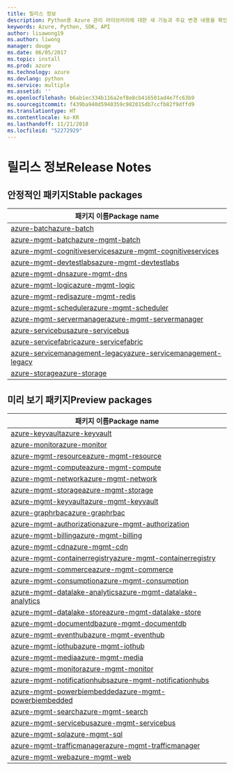 ```yaml
---
title: 릴리스 정보
description: Python용 Azure 관리 라이브러리에 대한 새 기능과 주요 변경 내용을 확인합니다.
keywords: Azure, Python, SDK, API
author: lisawong19
ms.author: liwong
manager: douge
ms.date: 06/05/2017
ms.topic: install
ms.prod: azure
ms.technology: azure
ms.devlang: python
ms.service: multiple
ms.assetid: ''
ms.openlocfilehash: b6ab1ec334b116a2ef8e8cb416501ad4e7fc63b9
ms.sourcegitcommit: f439ba940d5940359c982015db7ccfb82f9dffd9
ms.translationtype: HT
ms.contentlocale: ko-KR
ms.lasthandoff: 11/21/2018
ms.locfileid: "52272929"
---
```

# <a name="release-notes"></a><span data-ttu-id="7a39f-104">릴리스 정보</span><span class="sxs-lookup"><span data-stu-id="7a39f-104">Release Notes</span></span>

## <a name="stable-packages"></a><span data-ttu-id="7a39f-105">안정적인 패키지</span><span class="sxs-lookup"><span data-stu-id="7a39f-105">Stable packages</span></span>

| <span data-ttu-id="7a39f-106">패키지 이름</span><span class="sxs-lookup"><span data-stu-id="7a39f-106">Package name</span></span> |
|--------------|
|[<span data-ttu-id="7a39f-107">azure-batch</span><span class="sxs-lookup"><span data-stu-id="7a39f-107">azure-batch</span></span>](https://pypi.org/project/azure-batch/#history)  |   
|[<span data-ttu-id="7a39f-108">azure-mgmt-batch</span><span class="sxs-lookup"><span data-stu-id="7a39f-108">azure-mgmt-batch</span></span>](https://pypi.org/project/azure-mgmt-batch/#history)|
|[<span data-ttu-id="7a39f-109">azure-mgmt-cognitiveservices</span><span class="sxs-lookup"><span data-stu-id="7a39f-109">azure-mgmt-cognitiveservices</span></span>](https://pypi.org/project/azure-mgmt-cognitiveservices/#history)|    
|[<span data-ttu-id="7a39f-110">azure-mgmt-devtestlabs</span><span class="sxs-lookup"><span data-stu-id="7a39f-110">azure-mgmt-devtestlabs</span></span>](https://pypi.org/project/azure-mgmt-devtestlabs/#history)|    
|[<span data-ttu-id="7a39f-111">azure-mgmt-dns</span><span class="sxs-lookup"><span data-stu-id="7a39f-111">azure-mgmt-dns</span></span>](https://pypi.org/project/azure-mgmt-dns/#history) |
|[<span data-ttu-id="7a39f-112">azure-mgmt-logic</span><span class="sxs-lookup"><span data-stu-id="7a39f-112">azure-mgmt-logic</span></span>](https://pypi.org/project/azure-mgmt-logic/#history)|
|[<span data-ttu-id="7a39f-113">azure-mgmt-redis</span><span class="sxs-lookup"><span data-stu-id="7a39f-113">azure-mgmt-redis</span></span>](https://pypi.org/project/azure-mgmt-redis/#history)|
|[<span data-ttu-id="7a39f-114">azure-mgmt-scheduler</span><span class="sxs-lookup"><span data-stu-id="7a39f-114">azure-mgmt-scheduler</span></span>](https://pypi.org/project/azure-mgmt-scheduler/#history)|    
|[<span data-ttu-id="7a39f-115">azure-mgmt-servermanager</span><span class="sxs-lookup"><span data-stu-id="7a39f-115">azure-mgmt-servermanager</span></span>](https://pypi.org/project/azure-mgmt-servermanager/#history)|    
|[<span data-ttu-id="7a39f-116">azure-servicebus</span><span class="sxs-lookup"><span data-stu-id="7a39f-116">azure-servicebus</span></span>](https://pypi.org/project/azure-mgmt-servicebus/#history)|   
|[<span data-ttu-id="7a39f-117">azure-servicefabric</span><span class="sxs-lookup"><span data-stu-id="7a39f-117">azure-servicefabric</span></span>](https://pypi.org/project/azure-servicefabric/#history)|  
|[<span data-ttu-id="7a39f-118">azure-servicemanagement-legacy</span><span class="sxs-lookup"><span data-stu-id="7a39f-118">azure-servicemanagement-legacy</span></span>](https://pypi.org/project/azure-servicemanagement-legacy/#history)|    
|[<span data-ttu-id="7a39f-119">azure-storage</span><span class="sxs-lookup"><span data-stu-id="7a39f-119">azure-storage</span></span>](https://pypi.org/project/azure-storage/#history)|  

## <a name="preview-packages"></a><span data-ttu-id="7a39f-120">미리 보기 패키지</span><span class="sxs-lookup"><span data-stu-id="7a39f-120">Preview packages</span></span>

|                                           <span data-ttu-id="7a39f-121">패키지 이름</span><span class="sxs-lookup"><span data-stu-id="7a39f-121">Package name</span></span>                                           |
|--------------------------------------------------------------------------------------------------|
|                [<span data-ttu-id="7a39f-122">azure-keyvault</span><span class="sxs-lookup"><span data-stu-id="7a39f-122">azure-keyvault</span></span>](https://pypi.org/project/azure-keyvault/#history)                |
|                 [<span data-ttu-id="7a39f-123">azure-monitor</span><span class="sxs-lookup"><span data-stu-id="7a39f-123">azure-monitor</span></span>](https://pypi.org/project/azure-monitor/#history)                 |
|           [<span data-ttu-id="7a39f-124">azure-mgmt-resource</span><span class="sxs-lookup"><span data-stu-id="7a39f-124">azure-mgmt-resource</span></span>](https://pypi.org/project/azure-mgmt-resource/#history)           |
|            [<span data-ttu-id="7a39f-125">azure-mgmt-compute</span><span class="sxs-lookup"><span data-stu-id="7a39f-125">azure-mgmt-compute</span></span>](https://pypi.org/project/azure-mgmt-compute/#history)            |
|            [<span data-ttu-id="7a39f-126">azure-mgmt-network</span><span class="sxs-lookup"><span data-stu-id="7a39f-126">azure-mgmt-network</span></span>](https://pypi.org/project/azure-mgmt-network/#history)            |
|            [<span data-ttu-id="7a39f-127">azure-mgmt-storage</span><span class="sxs-lookup"><span data-stu-id="7a39f-127">azure-mgmt-storage</span></span>](https://pypi.org/project/azure-mgmt-storage/#history)            |
|           [<span data-ttu-id="7a39f-128">azure-mgmt-keyvault</span><span class="sxs-lookup"><span data-stu-id="7a39f-128">azure-mgmt-keyvault</span></span>](https://pypi.org/project/azure-mgmt-keyvault/#history)           |
|               [<span data-ttu-id="7a39f-129">azure-graphrbac</span><span class="sxs-lookup"><span data-stu-id="7a39f-129">azure-graphrbac</span></span>](https://pypi.org/project/azure-graphrbac/#history)               |
|      [<span data-ttu-id="7a39f-130">azure-mgmt-authorization</span><span class="sxs-lookup"><span data-stu-id="7a39f-130">azure-mgmt-authorization</span></span>](https://pypi.org/project/azure-mgmt-authorization/#history)      |
|            [<span data-ttu-id="7a39f-131">azure-mgmt-billing</span><span class="sxs-lookup"><span data-stu-id="7a39f-131">azure-mgmt-billing</span></span>](https://pypi.org/project/azure-mgmt-billing/#history)            |
|                [<span data-ttu-id="7a39f-132">azure-mgmt-cdn</span><span class="sxs-lookup"><span data-stu-id="7a39f-132">azure-mgmt-cdn</span></span>](https://pypi.org/project/azure-mgmt-cdn/#history)                |
|  [<span data-ttu-id="7a39f-133">azure-mgmt-containerregistry</span><span class="sxs-lookup"><span data-stu-id="7a39f-133">azure-mgmt-containerregistry</span></span>](https://pypi.org/project/azure-mgmt-containerregistry/#history)  |
|           [<span data-ttu-id="7a39f-134">azure-mgmt-commerce</span><span class="sxs-lookup"><span data-stu-id="7a39f-134">azure-mgmt-commerce</span></span>](https://pypi.org/project/azure-mgmt-commerce/#history)           |
|        [<span data-ttu-id="7a39f-135">azure-mgmt-consumption</span><span class="sxs-lookup"><span data-stu-id="7a39f-135">azure-mgmt-consumption</span></span>](https://pypi.org/project/azure-mgmt-consumption/#history)        |
| [<span data-ttu-id="7a39f-136">azure-mgmt-datalake-analytics</span><span class="sxs-lookup"><span data-stu-id="7a39f-136">azure-mgmt-datalake-analytics</span></span>](https://pypi.org/project/azure-mgmt-datalake-analytics/#history) |
|     [<span data-ttu-id="7a39f-137">azure-mgmt-datalake-store</span><span class="sxs-lookup"><span data-stu-id="7a39f-137">azure-mgmt-datalake-store</span></span>](https://pypi.org/project/azure-mgmt-datalake-store/#history)     |
|         [<span data-ttu-id="7a39f-138">azure-mgmt-documentdb</span><span class="sxs-lookup"><span data-stu-id="7a39f-138">azure-mgmt-documentdb</span></span>](https://pypi.org/project/azure-mgmt-documentdb/#history)         |
|           [<span data-ttu-id="7a39f-139">azure-mgmt-eventhub</span><span class="sxs-lookup"><span data-stu-id="7a39f-139">azure-mgmt-eventhub</span></span>](https://pypi.org/project/azure-mgmt-eventhub/#history)           |
|             [<span data-ttu-id="7a39f-140">azure-mgmt-iothub</span><span class="sxs-lookup"><span data-stu-id="7a39f-140">azure-mgmt-iothub</span></span>](https://pypi.org/project/azure-mgmt-iothub/#history)             |
|              [<span data-ttu-id="7a39f-141">azure-mgmt-media</span><span class="sxs-lookup"><span data-stu-id="7a39f-141">azure-mgmt-media</span></span>](https://pypi.org/project/azure-mgmt-media/#history)              |
|            [<span data-ttu-id="7a39f-142">azure-mgmt-monitor</span><span class="sxs-lookup"><span data-stu-id="7a39f-142">azure-mgmt-monitor</span></span>](https://pypi.org/project/azure-mgmt-monitor/#history)            |
|   [<span data-ttu-id="7a39f-143">azure-mgmt-notificationhubs</span><span class="sxs-lookup"><span data-stu-id="7a39f-143">azure-mgmt-notificationhubs</span></span>](https://pypi.org/project/azure-mgmt-notificationhubs/#history)   |
|    [<span data-ttu-id="7a39f-144">azure-mgmt-powerbiembedded</span><span class="sxs-lookup"><span data-stu-id="7a39f-144">azure-mgmt-powerbiembedded</span></span>](https://pypi.org/project/azure-mgmt-powerbiembedded/#history)    |
|             [<span data-ttu-id="7a39f-145">azure-mgmt-search</span><span class="sxs-lookup"><span data-stu-id="7a39f-145">azure-mgmt-search</span></span>](https://pypi.org/project/azure-mgmt-search/#history)             |
|         [<span data-ttu-id="7a39f-146">azure-mgmt-servicebus</span><span class="sxs-lookup"><span data-stu-id="7a39f-146">azure-mgmt-servicebus</span></span>](https://pypi.org/project/azure-mgmt-servicebus/#history)         |
|                [<span data-ttu-id="7a39f-147">azure-mgmt-sql</span><span class="sxs-lookup"><span data-stu-id="7a39f-147">azure-mgmt-sql</span></span>](https://pypi.org/project/azure-mgmt-sql/#history)                |
|     [<span data-ttu-id="7a39f-148">azure-mgmt-trafficmanager</span><span class="sxs-lookup"><span data-stu-id="7a39f-148">azure-mgmt-trafficmanager</span></span>](https://pypi.org/project/azure-mgmt-trafficmanager/#history)     |
|                [<span data-ttu-id="7a39f-149">azure-mgmt-web</span><span class="sxs-lookup"><span data-stu-id="7a39f-149">azure-mgmt-web</span></span>](https://pypi.org/project/azure-mgmt-web/#history)                |

